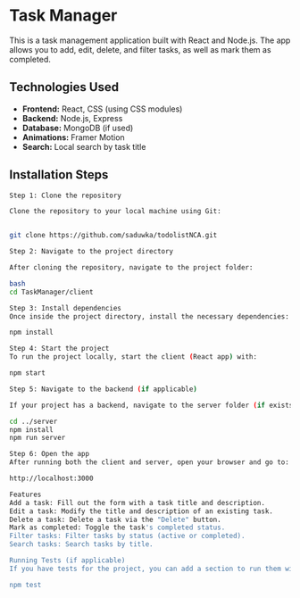 # Task Manager

This is a task management application built with React and Node.js. The app allows you to add, edit, delete, and filter tasks, as well as mark them as completed.

## Technologies Used

- **Frontend:** React, CSS (using CSS modules)
- **Backend:** Node.js, Express
- **Database:** MongoDB (if used)
- **Animations:** Framer Motion
- **Search:** Local search by task title

## Installation Steps

```bash
Step 1: Clone the repository

Clone the repository to your local machine using Git:


git clone https://github.com/saduwka/todolistNCA.git

Step 2: Navigate to the project directory

After cloning the repository, navigate to the project folder:

bash
cd TaskManager/client

Step 3: Install dependencies
Once inside the project directory, install the necessary dependencies:

npm install

Step 4: Start the project
To run the project locally, start the client (React app) with:

npm start

Step 5: Navigate to the backend (if applicable)

If your project has a backend, navigate to the server folder (if exists), install the dependencies, and start the backend server:

cd ../server
npm install
npm run server

Step 6: Open the app
After running both the client and server, open your browser and go to:

http://localhost:3000

Features
Add a task: Fill out the form with a task title and description.
Edit a task: Modify the title and description of an existing task.
Delete a task: Delete a task via the "Delete" button.
Mark as completed: Toggle the task's completed status.
Filter tasks: Filter tasks by status (active or completed).
Search tasks: Search tasks by title.

Running Tests (if applicable)
If you have tests for the project, you can add a section to run them with:

npm test